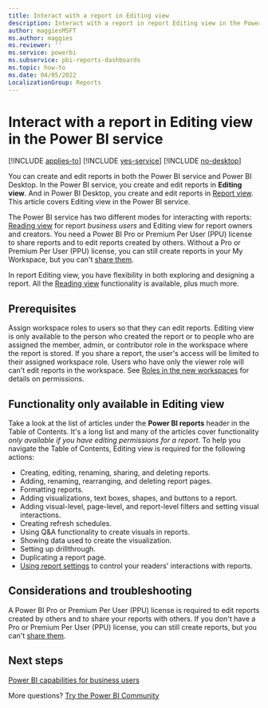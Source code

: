 ```yaml
---
title: Interact with a report in Editing view
description: Interact with a report in report Editing view in the Power BI service
author: maggiesMSFT
ms.author: maggies
ms.reviewer: ''
ms.service: powerbi
ms.subservice: pbi-reports-dashboards
ms.topic: how-to
ms.date: 04/05/2022
LocalizationGroup: Reports
---
```

# Interact with a report in Editing view in the Power BI service

[!INCLUDE [applies-to](../includes/applies-to.md)] [!INCLUDE [yes-service](../includes/yes-service.md)] [!INCLUDE [no-desktop](../includes/no-desktop.md)]

You can create and edit reports in both the Power BI service and Power BI Desktop. In the Power BI service, you create and edit reports in **Editing view**. And in Power BI Desktop, you create and edit reports in [Report view](desktop-report-view.md). This article covers Editing view in the Power BI service. 

The Power BI service has two different modes for interacting with reports: [Reading view](../consumer/end-user-reading-view.md) for report *business users* and Editing view for report owners and creators.  You need a Power BI Pro or Premium Per User (PPU) license to share reports and to edit reports created by others. Without a Pro or Premium Per User (PPU) license, you can still create reports in your My Workspace, but you can't [share them](../collaborate-share/service-share-reports.md).

In report Editing view, you have flexibility in both exploring and designing a report. All the [Reading view](../consumer/end-user-reading-view.md) functionality is available, plus much more. 

## Prerequisites

Assign workspace roles to users so that they can edit reports. Editing view is only available to the person who created the report or to people who are assigned the member, admin, or contributor role in the workspace where the report is stored. If you share a report, the user's access will be limited to their assigned workspace role. Users who have only the viewer role will can't edit reports in the workspace. See [Roles in the new workspaces](../collaborate-share/service-roles-new-workspaces.md) for details on permissions.

## Functionality only available in Editing view
Take a look at the list of articles under the **Power BI reports** header in the Table of Contents. It's a long list and many of the articles cover functionality *only available if you have editing permissions for a report*.  To help you navigate the Table of Contents, Editing view is required for the following actions:

* Creating, editing, renaming, sharing, and deleting reports.
* Adding, renaming, rearranging, and deleting report pages.
* Formatting reports.
* Adding visualizations, text boxes, shapes, and buttons to a report.
* Adding visual-level, page-level, and report-level filters and setting visual interactions.
* Creating refresh schedules.
* Using Q&A functionality to create visuals in reports.
* Showing data used to create the visualization. 
* Setting up drillthrough.
* Duplicating a report page.
* [Using report settings](power-bi-report-settings.md) to control your readers' interactions with reports.

## Considerations and troubleshooting
A Power BI Pro or Premium Per User (PPU) license is required to edit reports created by others and to share your reports with others.  If you don't have a Pro or Premium Per User (PPU) license, you can still create reports, but you can't [share them](../collaborate-share/service-share-reports.md).


## Next steps

[Power BI capabilities for business users](../consumer/end-user-reading-view.md)

More questions? [Try the Power BI Community](https://community.powerbi.com/)
